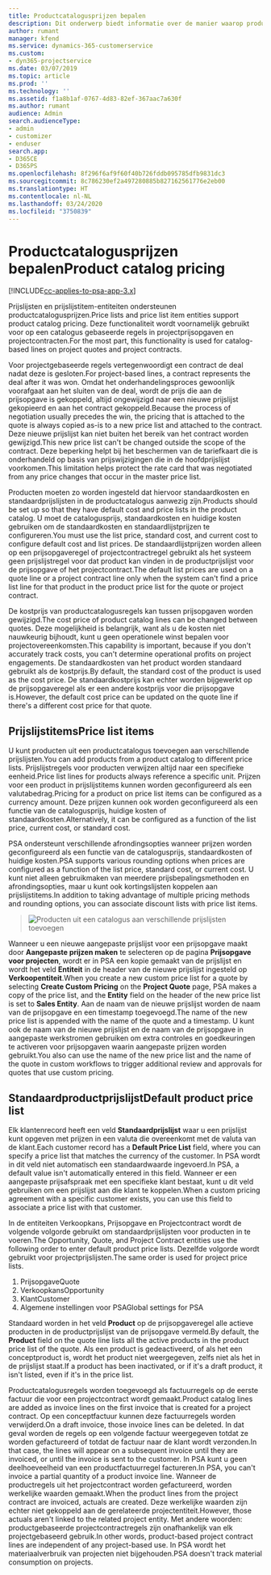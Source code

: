 ```yaml
---
title: Productcatalogusprijzen bepalen
description: Dit onderwerp biedt informatie over de manier waarop productcatalogusprijzen worden bepaald in Dynamics 365 Project Service Automation (PSA).
author: rumant
manager: kfend
ms.service: dynamics-365-customerservice
ms.custom:
- dyn365-projectservice
ms.date: 03/07/2019
ms.topic: article
ms.prod: ''
ms.technology: ''
ms.assetid: f1a8b1af-0767-4d83-82ef-367aac7a630f
ms.author: rumant
audience: Admin
search.audienceType:
- admin
- customizer
- enduser
search.app:
- D365CE
- D365PS
ms.openlocfilehash: 8f296f6af9f60f40b726fddb095785dfb9831dc3
ms.sourcegitcommit: 8c786230ef2a497280885b827162561776e2eb00
ms.translationtype: HT
ms.contentlocale: nl-NL
ms.lasthandoff: 03/24/2020
ms.locfileid: "3750839"
---
```

# <a name="product-catalog-pricing"></a><span data-ttu-id="33620-103">Productcatalogusprijzen bepalen</span><span class="sxs-lookup"><span data-stu-id="33620-103">Product catalog pricing</span></span> 

[!INCLUDE[cc-applies-to-psa-app-3.x](../includes/cc-applies-to-psa-app-3x.md)]


<span data-ttu-id="33620-104">Prijslijsten en prijslijstitem-entiteiten ondersteunen productcatalogusprijzen.</span><span class="sxs-lookup"><span data-stu-id="33620-104">Price lists and price list item entities support product catalog pricing.</span></span> <span data-ttu-id="33620-105">Deze functionaliteit wordt voornamelijk gebruikt voor op een catalogus gebaseerde regels in projectprijsopgaven en projectcontracten.</span><span class="sxs-lookup"><span data-stu-id="33620-105">For the most part, this functionality is used for catalog-based lines on project quotes and project contracts.</span></span>

<span data-ttu-id="33620-106">Voor projectgebaseerde regels vertegenwoordigt een contract de deal nadat deze is gesloten.</span><span class="sxs-lookup"><span data-stu-id="33620-106">For project-based lines, a contract represents the deal after it was won.</span></span> <span data-ttu-id="33620-107">Omdat het onderhandelingsproces gewoonlijk voorafgaat aan het sluiten van de deal, wordt de prijs die aan de prijsopgave is gekoppeld, altijd ongewijzigd naar een nieuwe prijslijst gekopieerd en aan het contract gekoppeld.</span><span class="sxs-lookup"><span data-stu-id="33620-107">Because the process of negotiation usually precedes the win, the pricing that is attached to the quote is always copied as-is to a new price list and attached to the contract.</span></span> <span data-ttu-id="33620-108">Deze nieuwe prijslijst kan niet buiten het bereik van het contract worden gewijzigd.</span><span class="sxs-lookup"><span data-stu-id="33620-108">This new price list can't be changed outside the scope of the contract.</span></span> <span data-ttu-id="33620-109">Deze beperking helpt bij het beschermen van de tariefkaart die is onderhandeld op basis van prijswijzigingen die in de hoofdprijslijst voorkomen.</span><span class="sxs-lookup"><span data-stu-id="33620-109">This limitation helps protect the rate card that was negotiated from any price changes that occur in the master price list.</span></span>

<span data-ttu-id="33620-110">Producten moeten zo worden ingesteld dat hiervoor standaardkosten en standaardprijslijsten in de productcatalogus aanwezig zijn.</span><span class="sxs-lookup"><span data-stu-id="33620-110">Products should be set up so that they have default cost and price lists in the product catalog.</span></span> <span data-ttu-id="33620-111">U moet de catalogusprijs, standaardkosten en huidige kosten gebruiken om de standaardkosten en standaardlijstprijzen te configureren.</span><span class="sxs-lookup"><span data-stu-id="33620-111">You must use the list price, standard cost, and current cost to configure default cost and list prices.</span></span> <span data-ttu-id="33620-112">De standaardlijstprijzen worden alleen op een prijsopgaveregel of projectcontractregel gebruikt als het systeem geen prijslijstregel voor dat product kan vinden in de productprijslijst voor de prijsopgave of het projectcontract.</span><span class="sxs-lookup"><span data-stu-id="33620-112">The default list prices are used on a quote line or a project contract line only when the system can't find a price list line for that product in the product price list for the quote or project contract.</span></span>

<span data-ttu-id="33620-113">De kostprijs van productcatalogusregels kan tussen prijsopgaven worden gewijzigd.</span><span class="sxs-lookup"><span data-stu-id="33620-113">The cost price of product catalog lines can be changed between quotes.</span></span> <span data-ttu-id="33620-114">Deze mogelijkheid is belangrijk, want als u de kosten niet nauwkeurig bijhoudt, kunt u geen operationele winst bepalen voor projectovereenkomsten.</span><span class="sxs-lookup"><span data-stu-id="33620-114">This capability is important, because if you don't accurately track costs, you can't determine operational profits on project engagements.</span></span> <span data-ttu-id="33620-115">De standaardkosten van het product worden standaard gebruikt als de kostprijs.</span><span class="sxs-lookup"><span data-stu-id="33620-115">By default, the standard cost of the product is used as the cost price.</span></span> <span data-ttu-id="33620-116">De standaardkostprijs kan echter worden bijgewerkt op de prijsopgaveregel als er een andere kostprijs voor die prijsopgave is.</span><span class="sxs-lookup"><span data-stu-id="33620-116">However, the default cost price can be updated on the quote line if there's a different cost price for that quote.</span></span>

## <a name="price-list-items"></a><span data-ttu-id="33620-117">Prijslijstitems</span><span class="sxs-lookup"><span data-stu-id="33620-117">Price list items</span></span>

<span data-ttu-id="33620-118">U kunt producten uit een productcatalogus toevoegen aan verschillende prijslijsten.</span><span class="sxs-lookup"><span data-stu-id="33620-118">You can add products from a product catalog to different price lists.</span></span> <span data-ttu-id="33620-119">Prijslijstregels voor producten verwijzen altijd naar een specifieke eenheid.</span><span class="sxs-lookup"><span data-stu-id="33620-119">Price list lines for products always reference a specific unit.</span></span> <span data-ttu-id="33620-120">Prijzen voor een product in prijslijstitems kunnen worden geconfigureerd als een valutabedrag.</span><span class="sxs-lookup"><span data-stu-id="33620-120">Pricing for a product on price list items can be configured as a currency amount.</span></span> <span data-ttu-id="33620-121">Deze prijzen kunnen ook worden geconfigureerd als een functie van de catalogusprijs, huidige kosten of standaardkosten.</span><span class="sxs-lookup"><span data-stu-id="33620-121">Alternatively, it can be configured as a function of the list price, current cost, or standard cost.</span></span>

<span data-ttu-id="33620-122">PSA ondersteunt verschillende afrondingsopties wanneer prijzen worden geconfigureerd als een functie van de catalogusprijs, standaardkosten of huidige kosten.</span><span class="sxs-lookup"><span data-stu-id="33620-122">PSA supports various rounding options when prices are configured as a function of the list price, standard cost, or current cost.</span></span> <span data-ttu-id="33620-123">U kunt niet alleen gebruikmaken van meerdere prijsbepalingsmethoden en afrondingsopties, maar u kunt ook kortingslijsten koppelen aan prijslijstitems.</span><span class="sxs-lookup"><span data-stu-id="33620-123">In addition to taking advantage of multiple pricing methods and rounding options, you can associate discount lists with price list items.</span></span> 

> ![Producten uit een catalogus aan verschillende prijslijsten toevoegen](media/basic-guide-16.png)

<span data-ttu-id="33620-125">Wanneer u een nieuwe aangepaste prijslijst voor een prijsopgave maakt door **Aangepaste prijzen maken** te selecteren op de pagina **Prijsopgave voor projecten**, wordt er in PSA een kopie gemaakt van de prijslijst en wordt het veld **Entiteit** in de header van de nieuwe prijslijst ingesteld op **Verkoopentiteit**.</span><span class="sxs-lookup"><span data-stu-id="33620-125">When you create a new custom price list for a quote by selecting **Create Custom Pricing** on the **Project Quote** page, PSA makes a copy of the price list, and the **Entity** field on the header of the new price list is set to **Sales Entity**.</span></span> <span data-ttu-id="33620-126">Aan de naam van de nieuwe prijslijst worden de naam van de prijsopgave en een timestamp toegevoegd.</span><span class="sxs-lookup"><span data-stu-id="33620-126">The name of the new price list is appended with the name of the quote and a timestamp.</span></span> <span data-ttu-id="33620-127">U kunt ook de naam van de nieuwe prijslijst en de naam van de prijsopgave in aangepaste werkstromen gebruiken om extra controles en goedkeuringen te activeren voor prijsopgaven waarin aangepaste prijzen worden gebruikt.</span><span class="sxs-lookup"><span data-stu-id="33620-127">You also can use the name of the new price list and the name of the quote in custom workflows to trigger additional review and approvals for quotes that use custom pricing.</span></span>

 
## <a name="default-product-price-list"></a><span data-ttu-id="33620-128">Standaardproductprijslijst</span><span class="sxs-lookup"><span data-stu-id="33620-128">Default product price list</span></span>
<span data-ttu-id="33620-129">Elk klantenrecord heeft een veld **Standaardprijslijst** waar u een prijslijst kunt opgeven met prijzen in een valuta die overeenkomt met de valuta van de klant.</span><span class="sxs-lookup"><span data-stu-id="33620-129">Each customer record has a **Default Price List** field, where you can specify a price list that matches the currency of the customer.</span></span> <span data-ttu-id="33620-130">In PSA wordt in dit veld niet automatisch een standaardwaarde ingevoerd.</span><span class="sxs-lookup"><span data-stu-id="33620-130">In PSA, a default value isn't automatically entered in this field.</span></span> <span data-ttu-id="33620-131">Wanneer er een aangepaste prijsafspraak met een specifieke klant bestaat, kunt u dit veld gebruiken om een prijslijst aan die klant te koppelen.</span><span class="sxs-lookup"><span data-stu-id="33620-131">When a custom pricing agreement with a specific customer exists, you can use this field to associate a price list with that customer.</span></span>

<span data-ttu-id="33620-132">In de entiteiten Verkoopkans, Prijsopgave en Projectcontract wordt de volgende volgorde gebruikt om standaardprijslijsten voor producten in te voeren.</span><span class="sxs-lookup"><span data-stu-id="33620-132">The Opportunity, Quote, and Project Contract entities use the following order to enter default product price lists.</span></span> <span data-ttu-id="33620-133">Dezelfde volgorde wordt gebruikt voor projectprijslijsten.</span><span class="sxs-lookup"><span data-stu-id="33620-133">The same order is used for project price lists.</span></span>

1.  <span data-ttu-id="33620-134">Prijsopgave</span><span class="sxs-lookup"><span data-stu-id="33620-134">Quote</span></span>
2.  <span data-ttu-id="33620-135">Verkoopkans</span><span class="sxs-lookup"><span data-stu-id="33620-135">Opportunity</span></span>
3.  <span data-ttu-id="33620-136">Klant</span><span class="sxs-lookup"><span data-stu-id="33620-136">Customer</span></span>
4.  <span data-ttu-id="33620-137">Algemene instellingen voor PSA</span><span class="sxs-lookup"><span data-stu-id="33620-137">Global settings for PSA</span></span>

<span data-ttu-id="33620-138">Standaard worden in het veld **Product** op de prijsopgaveregel alle actieve producten in de productprijslijst van de prijsopgave vermeld.</span><span class="sxs-lookup"><span data-stu-id="33620-138">By default, the **Product** field on the quote line lists all the active products in the product price list of the quote.</span></span> <span data-ttu-id="33620-139">Als een product is gedeactiveerd, of als het een conceptproduct is, wordt het product niet weergegeven, zelfs niet als het in de prijslijst staat.</span><span class="sxs-lookup"><span data-stu-id="33620-139">If a product has been inactivated, or if it's a draft product, it isn't listed, even if it's in the price list.</span></span> 

<span data-ttu-id="33620-140">Productcatalogusregels worden toegevoegd als factuurregels op de eerste factuur die voor een projectcontract wordt gemaakt.</span><span class="sxs-lookup"><span data-stu-id="33620-140">Product catalog lines are added as invoice lines on the first invoice that is created for a project contract.</span></span> <span data-ttu-id="33620-141">Op een conceptfactuur kunnen deze factuurregels worden verwijderd.</span><span class="sxs-lookup"><span data-stu-id="33620-141">On a draft invoice, those invoice lines can be deleted.</span></span> <span data-ttu-id="33620-142">In dat geval worden de regels op een volgende factuur weergegeven totdat ze worden gefactureerd of totdat de factuur naar de klant wordt verzonden.</span><span class="sxs-lookup"><span data-stu-id="33620-142">In that case, the lines will appear on a subsequent invoice until they are invoiced, or until the invoice is sent to the customer.</span></span> <span data-ttu-id="33620-143">In PSA kunt u geen deelhoeveelheid van een productfactuurregel factureren.</span><span class="sxs-lookup"><span data-stu-id="33620-143">In PSA, you can't invoice a partial quantity of a product invoice line.</span></span> <span data-ttu-id="33620-144">Wanneer de productregels uit het projectcontract worden gefactureerd, worden werkelijke waarden gemaakt.</span><span class="sxs-lookup"><span data-stu-id="33620-144">When the product lines from the project contract are invoiced, actuals are created.</span></span> <span data-ttu-id="33620-145">Deze werkelijke waarden zijn echter niet gekoppeld aan de gerelateerde projectentiteit.</span><span class="sxs-lookup"><span data-stu-id="33620-145">However, those actuals aren't linked to the related project entity.</span></span> <span data-ttu-id="33620-146">Met andere woorden: productgebaseerde projectcontractregels zijn onafhankelijk van elk projectgebaseerd gebruik.</span><span class="sxs-lookup"><span data-stu-id="33620-146">In other words, product-based project contract lines are independent of any project-based use.</span></span> <span data-ttu-id="33620-147">In PSA wordt het materiaalverbruik van projecten niet bijgehouden.</span><span class="sxs-lookup"><span data-stu-id="33620-147">PSA doesn't track material consumption on projects.</span></span>
